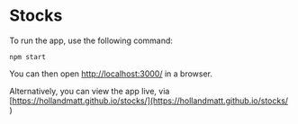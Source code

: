 # Stocks

To run the app, use the following command:

```
npm start
```

You can then open [http://localhost:3000/](http://localhost:3000) in a browser.

Alternatively, you can view the app live, via [https://hollandmatt.github.io/stocks/](https://hollandmatt.github.io/stocks/
)